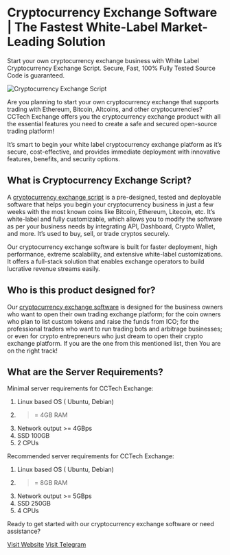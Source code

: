 # Cryptocurrency Exchange Software | The Fastest White-Label Market-Leading Solution

Start your own cryptocurrency exchange business with White Label Cryptocurrency Exchange Script.
Secure, Fast, 100% Fully Tested Source Code is guaranteed.

<picture>
  <img alt="Cryptocurrency Exchange Script" src="/cctech-exchange/cryptocurrency-exchange-script/raw/master/bg-mockups.webp">
</picture>

Are you planning to start your own cryptocurrency exchange that supports trading with Ethereum, Bitcoin, Altcoins, and other cryptocurrencies? CCTech Exchange offers you the cryptocurrency exchange product with all the essential features you need to create a safe and secured open-source trading platform!

It’s smart to begin your white label cryptocurrency exchange platform as it’s secure, cost-effective, and provides immediate deployment with innovative features, benefits, and security options.

## What is Cryptocurrency Exchange Script?

A [cryptocurrency exchange script](https://cryptocurrency-exchange.software) is a pre-designed, tested and deployable software that helps you begin your cryptocurrency business in just a few weeks with the most known coins like Bitcoin, Ethereum, Litecoin, etc. It’s white-label and fully customizable, which allows you to modify the software as per your business needs by integrating API, Dashboard, Crypto Wallet, and more. It’s used to buy, sell, or trade cryptos securely.

Our cryptocurrency exchange software is built for faster deployment, high performance, extreme scalability, and extensive white-label customizations. It offers a full-stack solution that enables exchange operators to build lucrative revenue streams easily.

## Who is this product designed for?

Our [cryptocurrency exchange software](https://cryptocurrency-exchange.software)  is designed for the business owners who want to open their own trading exchange platform; for the coin owners who plan to list custom tokens and raise the funds from ICO; for the professional traders who want to run trading bots and arbitrage businesses; or even for crypto entrepreneurs who just dream to open their crypto exchange platform. If you are the one from this mentioned list, then You are on the right track!

##  What are the Server Requirements? 

Minimal server requirements for CCTech Exchange:

1. Linux based OS ( Ubuntu, Debian)
2. >= 4GB RAM
3. Network output >= 4GBps
4. SSD 100GB
5. 2 CPUs


Recommended server requirements for CCTech Exchange:

1. Linux based OS ( Ubuntu, Debian)
2. >= 8GB RAM
3. Network output >= 5GBps
4. SSD 250GB
5. 4 CPUs


Ready to get started with our cryptocurrency exchange software or need assistance?

[Visit Website](https://cryptocurrency-exchange.software)
[Visit Telegram](https://t.me/s/cryptocurrency_exchange_software)
